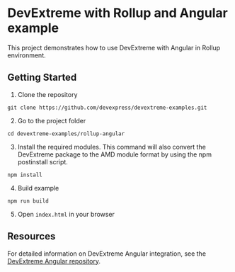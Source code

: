 # DevExtreme with Rollup and Angular example

This project demonstrates how to use DevExtreme with Angular in Rollup environment.

## Getting Started

1. Clone the repository
 ``` text
 git clone https://github.com/devexpress/devextreme-examples.git
 ```

2. Go to the project folder
 ``` text
 cd devextreme-examples/rollup-angular
 ```

3. Install the required modules. This command will also convert the DevExtreme package to the AMD module format by using the npm postinstall script.
 ``` text
 npm install
 ```

4. Build example   
 ``` text
 npm run build
 ```

5. Open `index.html` in your browser

## Resources

For detailed information on DevExtreme Angular integration, see the [DevExtreme Angular repository](https://github.com/DevExpress/devextreme-angular).
